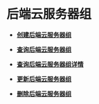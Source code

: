 # 后端云服务器组<a name="zh-cn_topic_0141008463"></a>

-   **[创建后端云服务器组](创建后端云服务器组-34.md)**  

-   **[查询后端云服务器组](查询后端云服务器组-35.md)**  

-   **[查询后端云服务器组详情](查询后端云服务器组详情-36.md)**  

-   **[更新后端云服务器组](更新后端云服务器组-37.md)**  

-   **[删除后端云服务器组](删除后端云服务器组-38.md)**  


